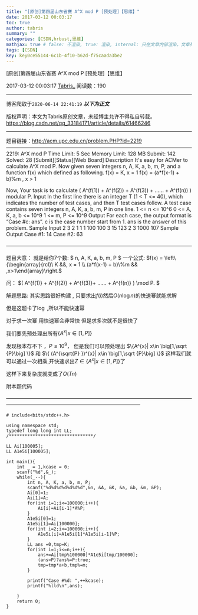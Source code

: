 ```yaml
---
title: "[原创]第四届山东省赛 A^X mod P [预处理]【思维】"
date: 2017-03-12 00:03:17
toc: true
author: tabris
summary: ""
categories: [CSDN,hrbust,思维]
mathjax: true # false: 不渲染, true: 渲染, internal: 只在文章内部渲染，文章列表中不渲染
tags: [CSDN]
key: key0ce55144-6c1b-4f10-b62d-f75caada3be2
---
```


[原创]第四届山东省赛 A^X mod P [预处理]【思维】

2017-03-12 00:03:17  [Tabris_](https://me.csdn.net/qq_33184171) 阅读数：190

---

博客爬取于`2020-06-14 22:41:19`
***以下为正文***

版权声明：本文为Tabris原创文章，未经博主允许不得私自转载。
https://blog.csdn.net/qq_33184171/article/details/61466246

<!-- more -->

---

题目链接：http://acm.upc.edu.cn/problem.PHP?id=2219
————————————————————————————————————
2219: A^X mod P
Time Limit: 5 Sec  Memory Limit: 128 MB
Submit: 142  Solved: 28
[Submit][Status][Web Board]
Description
It's easy for ACMer to calculate A^X mod P. Now given seven integers n, A, K, a, b, m, P, and a function f(x) which defined as following.
f(x) = K, x = 1
f(x) = (a*f(x-1) + b)%m , x > 1

Now, Your task is to calculate
( A^(f(1)) + A^(f(2)) + A^(f(3)) + ...... + A^(f(n)) ) modular P.
Input
In the first line there is an integer T (1 < T <= 40), which indicates the number of test cases, and then T test cases follow. A test case contains seven integers n, A, K, a, b, m, P in one line.
1 <= n <= 10^6
0 <= A, K, a, b <= 10^9
1 <= m, P <= 10^9
Output
For each case, the output format is “Case #c: ans”.
c is the case number start from 1.
ans is the answer of this problem.
Sample Input
2
3 2 1 1 1 100 100
3 15 123 2 3 1000 107
Sample Output
Case #1: 14
Case #2: 63

————————————————————————————————————

题目大意：
就是给你7个数:
$ n, A, K, a, b, m, P $
一个公式:
$f(x) = \left\{\begin{array}{rcl}\  K &&, x = 1 \\ (a*f(x-1) + b)\%m && ,x>1\end{array}\right.$

问：
$( A^{f(1)} + A^{f(2)} + A^{f(3)}+ ...... + A^{f(n)} ) \mod P. $


解题思路:
其实思路很好构建  ,
只要求出$f(i)$然后$O(n\log {n})$的快速幂就能求解

但是这题卡了$\log$ ,所以不能快速幂

对于求一次幂 用快速幂会非常快 但是求多次就不是很快了

我们要先预处理出所有$\{A^{x}| x\in \big[1,P\big] \}$

发现根本存不下 ，$P\leq 10^9$，
但是我们可以预处理出
$\{A^{x}| x\in \big[1,\sqrt {P}\big] \}$
和
$\{ (A^{\sqrt{P} })^{x}| x\in \big[1,\sqrt {P}\big] \}$
这样我们就可以通过一次相乘,开快速求出$Z\in\{A^{x}| x\in \big[1,P\big] \}$了

这样下来复杂度就变成了$O(Tn)$

附本题代码

——————————————————————————————————————————————————————————————
```
# include<bits/stdc++.h>

using namespace std;
typedef long long int LL;
/********************************/

LL Ai[100005];
LL A1e5i[100005];

int main(){
    int _ = 1,kcase = 0;
    scanf("%d",&_);
    while(_--){
        int n, A, K, a, b, m, P;
        scanf("%d%d%d%d%d%d%d",&n, &A, &K, &a, &b, &m, &P);
        Ai[0]=1;
        Ai[1]=A;
        for(int i=1;i<=100000;i++){
            Ai[i]=Ai[i-1]*A%P;
        }
        A1e5i[0]=1;
        A1e5i[1]=Ai[100000];
        for(int i=2;i<=100000;i++){
            A1e5i[i]=A1e5i[1]*A1e5i[i-1]%P;
        }
        LL ans =0,tmp=K;
        for(int i=1;i<=n;i++){
            ans+=Ai[tmp%100000]*A1e5i[tmp/100000];
            (ans>P)?ans%=P:true;
            tmp=tmp*a+b,tmp%=m;
        }

        printf("Case #%d: ",++kcase);
        printf("%lld\n",ans);

    }
    return 0;
}
```

